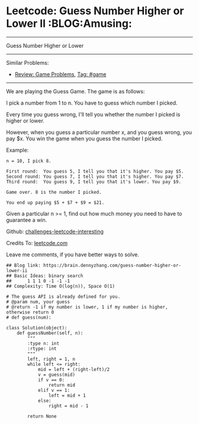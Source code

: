 # Leetcode: Guess Number Higher or Lower II     :BLOG:Amusing:


---

Guess Number Higher or Lower  

---

Similar Problems:  
-   [Review: Game Problems](https://brain.dennyzhang.com/review-game), [Tag: #game](https://brain.dennyzhang.com/tag/game)

---

We are playing the Guess Game. The game is as follows:  

I pick a number from 1 to n. You have to guess which number I picked.  

Every time you guess wrong, I'll tell you whether the number I picked is higher or lower.  

However, when you guess a particular number x, and you guess wrong, you pay $x. You win the game when you guess the number I picked.  

Example:  

    n = 10, I pick 8.
    
    First round:  You guess 5, I tell you that it's higher. You pay $5.
    Second round: You guess 7, I tell you that it's higher. You pay $7.
    Third round:  You guess 9, I tell you that it's lower. You pay $9.
    
    Game over. 8 is the number I picked.
    
    You end up paying $5 + $7 + $9 = $21.

Given a particular n >= 1, find out how much money you need to have to guarantee a win.  

Github: [challenges-leetcode-interesting](https://github.com/DennyZhang/challenges-leetcode-interesting/tree/master/guess-number-higher-or-lower-ii)  

Credits To: [leetcode.com](https://leetcode.com/problems/guess-number-higher-or-lower-ii/description/)  

Leave me comments, if you have better ways to solve.  

    ## Blog link: https://brain.dennyzhang.com/guess-number-higher-or-lower-ii
    ## Basic Ideas: binary search
    ##      1 1 1 0 -1 -1 -1
    ## Complexity: Time O(log(n)), Space O(1)
    
    # The guess API is already defined for you.
    # @param num, your guess
    # @return -1 if my number is lower, 1 if my number is higher, otherwise return 0
    # def guess(num):
    
    class Solution(object):
        def guessNumber(self, n):
            """
            :type n: int
            :rtype: int
            """
            left, right = 1, n
            while left <= right:
                mid = left + (right-left)/2
                v = guess(mid)
                if v == 0:
                    return mid
                elif v == 1:
                    left = mid + 1
                else:
                    right = mid - 1
    
            return None
